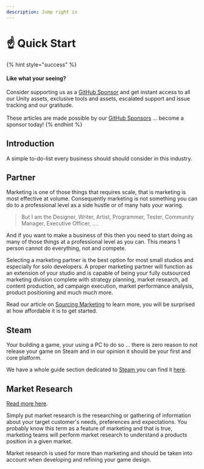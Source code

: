 ```yaml
---
description: Jump right in
---
```


# ☝ Quick Start

{% hint style="success" %}
#### Like what your seeing?

Consider supporting us as a [GitHub Sponsor](../become-a-sponsor.md) and get instant access to all our Unity assets, exclusive tools and assets, escalated support and issue tracking and our gratitude.\
\
These articles are made possible by our [GitHub Sponsors](https://github.com/sponsors/heathen-engineering) ... become a sponsor today!
{% endhint %}

## Introduction

A simple to-do-list every business should should consider in this industry.

## Partner

Marketing is one of those things that requires scale, that is marketing is most effective at volume. Consequently marketing is not something you can do to a professional level as a side hustle or of many hats your waring.

> But I am the Designer, Writer, Artist, Programmer, Tester, Community Manager, Executive Officer, ....

And if you want to make a business of this then you need to start doing as many of those things at a professional level as you can. This means 1 person cannot do everything, not and compete.

Selecting a marketing partner is the best option for most small studios and especially for solo developers. A proper marketing partner will function as an extension of your studio and is capable of being your fully outsourced marketing division complete with strategy planning, market research, ad content production, ad campaign execution, market performance analysis, product positioning and much much more.&#x20;

Read our article on [Sourcing Marketing](../sourcing/marketing.md) to learn more, you will be surprised at how affordable it is to get started.

## Steam

Your building a game, your using a PC to do so ... there is zero reason to not release your game on Steam and in our opinion it should be your first and core platform.

We have a whole guide section dedicated to [Steam ](../steam/)you can find it [here](../steam/).

## Market Research

[Read more here](market-research.md).

Simply put market research is the researching or gathering of information about your target customer's needs, preferences and expectations. You probably know this term as a feature of marketing and that is true, marketing teams will perform market research to understand a products position in a given market.

Market research is used for more than marketing and should be taken into account when developing and refining your game design.&#x20;
